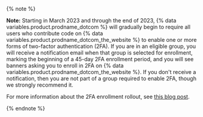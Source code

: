 {% note %}

**Note:** Starting in March 2023 and through the end of 2023, {% data variables.product.prodname_dotcom %} will gradually begin to require all users who contribute code on {% data variables.product.prodname_dotcom_the_website %} to enable one or more forms of two-factor authentication (2FA). If you are in an eligible group, you will receive a notification email when that group is selected for enrollment, marking the beginning of a 45-day 2FA enrollment period, and you will see banners asking you to enroll in 2FA on {% data variables.product.prodname_dotcom_the_website %}. If you don't receive a notification, then you are not part of a group required to enable 2FA, though we strongly recommend it.

For more information about the 2FA enrollment rollout, see [this blog post](https://github.blog/2023-03-09-raising-the-bar-for-software-security-github-2fa-begins-march-13).

{% endnote %}
